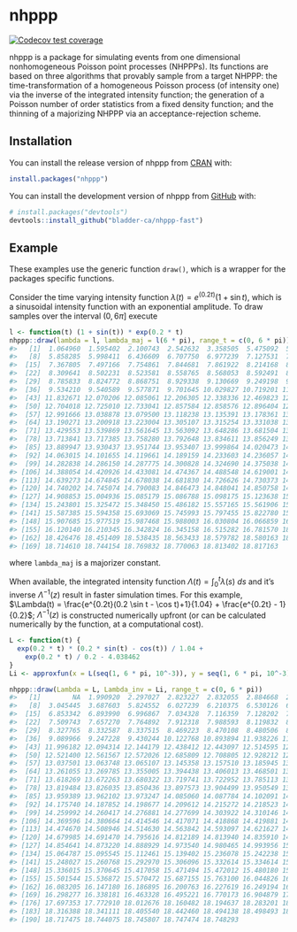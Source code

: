 
<!-- README.md is generated from README.Rmd. Please edit that file -->

# nhppp

<!-- badges: start -->

[![Codecov test
coverage](https://codecov.io/gh/bladder-ca/nhppp-fast/branch/main/graph/badge.svg)](https://app.codecov.io/gh/bladder-ca/nhppp-fast?branch=main)
<!-- badges: end -->

nhppp is a package for simulating events from one dimensional
nonhomogeneous Poisson point processes (NHPPPs). Its functions are based
on three algorithms that provably sample from a target NHPPP: the
time-transformation of a homogeneous Poisson process (of intensity one)
via the inverse of the integrated intensity function; the generation of
a Poisson number of order statistics from a fixed density function; and
the thinning of a majorizing NHPPP via an acceptance-rejection scheme.

## Installation

You can install the release version of nhppp from
[CRAN](https://cran.r-project.org) with:

``` r
install.packages("nhppp")
```

You can install the development version of nhppp from
[GitHub](https://github.com/) with:

``` r
# install.packages("devtools")
devtools::install_github("bladder-ca/nhppp-fast")
```

## Example

These examples use the generic function `draw()`, which is a wrapper for
the packages specific functions.

Consider the time varying intensity function
$\lambda(t) = e^{(0.2t)} (1 + \sin t)$, which is a sinusoidal intensity
function with an exponential amplitude. To draw samples over the
interval $(0, 6\pi]$ execute

``` r
l <- function(t) (1 + sin(t)) * exp(0.2 * t)
nhppp::draw(lambda = l, lambda_maj = l(6 * pi), range_t = c(0, 6 * pi))
#>   [1]  1.064960  1.595402  2.100743  2.542632  3.358505  5.475092  5.521760
#>   [8]  5.858285  5.998411  6.436609  6.707750  6.977239  7.127531  7.150527
#>  [15]  7.367805  7.497166  7.754861  7.844681  7.861922  8.214168  8.290124
#>  [22]  8.309641  8.502231  8.523581  8.558765  8.568053  8.592491  8.714425
#>  [29]  8.785833  8.824772  8.868751  8.929338  9.130669  9.249198  9.314506
#>  [36]  9.534210  9.540589  9.577871  9.701645 10.029827 10.719201 11.768085
#>  [43] 11.832671 12.070206 12.085061 12.206305 12.338336 12.469823 12.684206
#>  [50] 12.704018 12.725010 12.733041 12.857584 12.858576 12.896404 12.898071
#>  [57] 12.991666 13.038878 13.079500 13.118238 13.135391 13.178361 13.179216
#>  [64] 13.190271 13.200918 13.223004 13.305107 13.315254 13.331038 13.410145
#>  [71] 13.429553 13.539869 13.561645 13.563092 13.648286 13.681504 13.711539
#>  [78] 13.713841 13.717385 13.758280 13.792648 13.834611 13.856249 13.872166
#>  [85] 13.889947 13.930437 13.951744 13.953407 13.999864 14.020473 14.035516
#>  [92] 14.063015 14.101655 14.119661 14.189159 14.233603 14.236057 14.252304
#>  [99] 14.282838 14.286150 14.287775 14.300828 14.324690 14.375038 14.380971
#> [106] 14.388054 14.420926 14.433081 14.474367 14.488548 14.619001 14.624501
#> [113] 14.639273 14.674845 14.678038 14.681830 14.726626 14.730373 14.739230
#> [120] 14.740202 14.745074 14.790083 14.846473 14.848041 14.850758 14.888698
#> [127] 14.908853 15.004936 15.085179 15.086788 15.098175 15.123638 15.200095
#> [134] 15.243801 15.325472 15.348450 15.486182 15.557165 15.561906 15.584407
#> [141] 15.587385 15.594358 15.693069 15.745993 15.797455 15.822780 15.888534
#> [148] 15.907685 15.977519 15.987468 15.988003 16.030804 16.066859 16.100301
#> [155] 16.120140 16.210345 16.342824 16.345158 16.515282 16.781570 18.197822
#> [162] 18.426476 18.451409 18.538435 18.563433 18.579782 18.580163 18.609917
#> [169] 18.714610 18.744154 18.769832 18.770063 18.813402 18.817163
```

where `lambda_maj` is a majorizer constant.

When available, the integrated intensity function
$\Lambda(t) = \int_0^t \lambda(s) \ ds$ and it’s inverse
$\Lambda^{-1}(z)$ result in faster simulation times. For this example,
$\Lambda(t) = \frac{e^{0.2t}(0.2 \sin t - \cos t)+1}{1.04} + \frac{e^{0.2t} - 1}{0.2}$;
$\Lambda^{-1}(z)$ is constructed numerically upfront (or can be
calculated numerically by the function, at a computational cost).

``` r
L <- function(t) {
  exp(0.2 * t) * (0.2 * sin(t) - cos(t)) / 1.04 +
    exp(0.2 * t) / 0.2 - 4.038462
}
Li <- approxfun(x = L(seq(1, 6 * pi, 10^-3)), y = seq(1, 6 * pi, 10^-3))

nhppp::draw(Lambda = L, Lambda_inv = Li, range_t = c(0, 6 * pi))
#>   [1]        NA  1.990920  2.297027  2.823227  2.832055  2.884668  2.941870
#>   [8]  3.045445  3.687603  5.824552  6.027239  6.210375  6.530126  6.546756
#>  [15]  6.853342  6.893990  6.996867  7.034328  7.116359  7.128202  7.442570
#>  [22]  7.509743  7.657270  7.764892  7.912318  7.988593  8.119832  8.265519
#>  [29]  8.327765  8.332587  8.337515  8.469223  8.470108  8.480506  8.595345
#>  [36]  9.089966  9.247228  9.430244 10.122768 10.893894 11.938226 11.963476
#>  [43] 11.996182 12.094314 12.144179 12.438412 12.443097 12.514595 12.520496
#>  [50] 12.521400 12.561567 12.572026 12.685809 12.708805 12.928212 12.959562
#>  [57] 13.037501 13.063748 13.065107 13.145358 13.157510 13.185945 13.198009
#>  [64] 13.261055 13.269785 13.355005 13.394438 13.406013 13.468501 13.513666
#>  [71] 13.618269 13.672263 13.680322 13.719741 13.722952 13.785113 13.810465
#>  [78] 13.819484 13.826035 13.850436 13.897573 13.904499 13.950549 13.958794
#>  [85] 13.959389 13.962102 13.973247 14.085060 14.087784 14.102091 14.110544
#>  [92] 14.175740 14.187852 14.198677 14.209612 14.215272 14.218523 14.259207
#>  [99] 14.259992 14.260417 14.276881 14.277699 14.303922 14.310146 14.357214
#> [106] 14.369596 14.380664 14.414546 14.417071 14.418868 14.419881 14.421239
#> [113] 14.474670 14.508946 14.514630 14.563842 14.593097 14.621627 14.674944
#> [120] 14.679985 14.691470 14.795616 14.812189 14.813940 14.835910 14.838137
#> [127] 14.854641 14.873220 14.888929 14.973540 14.980465 14.993956 15.058785
#> [134] 15.064787 15.095545 15.112461 15.139402 15.236078 15.242238 15.245915
#> [141] 15.248027 15.260768 15.292970 15.306096 15.332614 15.334614 15.335064
#> [148] 15.336015 15.370645 15.417058 15.471494 15.472012 15.480180 15.498594
#> [155] 15.501544 15.536872 15.570472 15.687155 15.763100 16.044826 16.075584
#> [162] 16.083205 16.147180 16.186895 16.200763 16.227619 16.249194 16.259852
#> [169] 16.298277 16.338181 16.463328 16.495221 16.770173 16.904879 17.650163
#> [176] 17.697353 17.772910 18.012676 18.160482 18.194637 18.283201 18.291879
#> [183] 18.316388 18.341111 18.405540 18.442460 18.494138 18.498493 18.615621
#> [190] 18.717475 18.744075 18.745807 18.747474 18.748293
```
